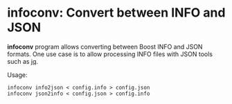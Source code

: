 # infoconv: Convert between INFO and JSON

**infoconv** program allows converting between Boost INFO and JSON formats.
One use case is to allow processing INFO files with JSON tools such as [jq](https://stedolan.github.io/jq/).

Usage:

```
infoconv info2json < config.info > config.json
infoconv json2info < config.json > config.info
```
